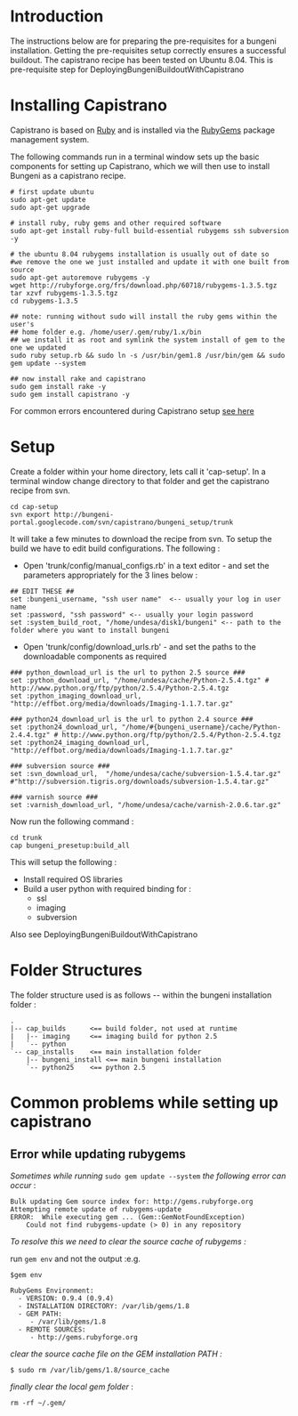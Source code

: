 # Introduction #

The instructions below are for preparing the pre-requisites for a bungeni installation. Getting the pre-requisites setup correctly ensures a successful buildout. The capistrano recipe has been tested on Ubuntu 8.04.
This is pre-requisite step for DeployingBungeniBuildoutWithCapistrano

# Installing Capistrano #

Capistrano is based on [Ruby](http://en.wikipedia.org/wiki/Ruby_programming_language) and is installed via the [RubyGems](http://en.wikipedia.org/wiki/RubyGems) package management system.

The following commands run in a terminal window sets up the basic components for setting up Capistrano, which we will then use to install Bungeni as a capistrano recipe.

```
# first update ubuntu 
sudo apt-get update
sudo apt-get upgrade

# install ruby, ruby gems and other required software 
sudo apt-get install ruby-full build-essential rubygems ssh subversion -y

# the ubuntu 8.04 rubygems installation is usually out of date so 
#we remove the one we just installed and update it with one built from source
sudo apt-get autoremove rubygems -y
wget http://rubyforge.org/frs/download.php/60718/rubygems-1.3.5.tgz
tar xzvf rubygems-1.3.5.tgz
cd rubygems-1.3.5

## note: running without sudo will install the ruby gems within the user's
## home folder e.g. /home/user/.gem/ruby/1.x/bin
## we install it as root and symlink the system install of gem to the one we updated
sudo ruby setup.rb && sudo ln -s /usr/bin/gem1.8 /usr/bin/gem && sudo gem update --system

## now install rake and capistrano
sudo gem install rake -y 
sudo gem install capistrano -y
```

For common errors encountered during Capistrano setup [see here](#Common_problems_while_setting_up_capistrano.md)


# Setup #

Create a folder within your home directory, lets call it 'cap-setup'.
In a terminal window change directory to that folder and get the capistrano recipe from svn.

```
cd cap-setup
svn export http://bungeni-portal.googlecode.com/svn/capistrano/bungeni_setup/trunk 
```

It will take a few minutes to download the recipe from svn.
To setup the build we have to edit build configurations. The following :
  * Open 'trunk/config/manual\_configs.rb' in a text editor - and set the parameters appropriately for the 3 lines below :
```
## EDIT THESE ##
set :bungeni_username, "ssh user name"  <-- usually your log in user name
set :password, "ssh password" <-- usually your login password
set :system_build_root, "/home/undesa/disk1/bungeni" <-- path to the folder where you want to install bungeni
```
  * Open 'trunk/config/download\_urls.rb' - and set the paths to the downloadable components as required
```
### python_download_url is the url to python 2.5 source ###
set :python_download_url, "/home/undesa/cache/Python-2.5.4.tgz" # http://www.python.org/ftp/python/2.5.4/Python-2.5.4.tgz
set :python_imaging_download_url, "http://effbot.org/media/downloads/Imaging-1.1.7.tar.gz"

### python24_download_url is the url to python 2.4 source ###
set :python24_download_url, "/home/#{bungeni_username}/cache/Python-2.4.4.tgz" # http://www.python.org/ftp/python/2.5.4/Python-2.5.4.tgz
set :python24_imaging_download_url, "http://effbot.org/media/downloads/Imaging-1.1.7.tar.gz"

### subversion source ###
set :svn_download_url,  "/home/undesa/cache/subversion-1.5.4.tar.gz" #"http://subversion.tigris.org/downloads/subversion-1.5.4.tar.gz"

### varnish source ###
set :varnish_download_url, "/home/undesa/cache/varnish-2.0.6.tar.gz"
```


Now run the following command :

```
cd trunk
cap bungeni_presetup:build_all
```

This will setup the following :
  * Install required OS libraries
  * Build a user python with required binding for :
    * ssl
    * imaging
    * subversion

Also see DeployingBungeniBuildoutWithCapistrano

# Folder Structures #

The folder structure used is as follows -- within the bungeni installation folder :
```
.
|-- cap_builds 		<== build folder, not used at runtime
|   |-- imaging  	<== imaging build for python 2.5
|   `-- python
`-- cap_installs 	<== main installation folder
    |-- bungeni_install <== main bungeni installation
    `-- python25 	<== python 2.5

```



# Common problems while setting up capistrano #
## Error while updating rubygems ##

_Sometimes_ _while_ _running_ `sudo gem update --system` _the_ _following_ _error_ _can_ _occur_ :
```
Bulk updating Gem source index for: http://gems.rubyforge.org
Attempting remote update of rubygems-update
ERROR:  While executing gem ... (Gem::GemNotFoundException)
    Could not find rubygems-update (> 0) in any repository
```

_To_ _resolve_ _this_ _we_ _need_ _to_ _clear_ _the_ _source_ _cache_ _of_ _rubygems_ _:_

run `gem env` and not the output :e.g.
```
$gem env

RubyGems Environment:
  - VERSION: 0.9.4 (0.9.4)
  - INSTALLATION DIRECTORY: /var/lib/gems/1.8
  - GEM PATH:
     - /var/lib/gems/1.8
  - REMOTE SOURCES:
     - http://gems.rubyforge.org
```

_clear_ _the_ _source_ _cache_ _file_ _on_ _the_ _GEM_ _installation_ _PATH_ _:_
```
$ sudo rm /var/lib/gems/1.8/source_cache
```
_finally_ _clear_ _the_ _local_ _gem_ _folder_ :
```
rm -rf ~/.gem/
```